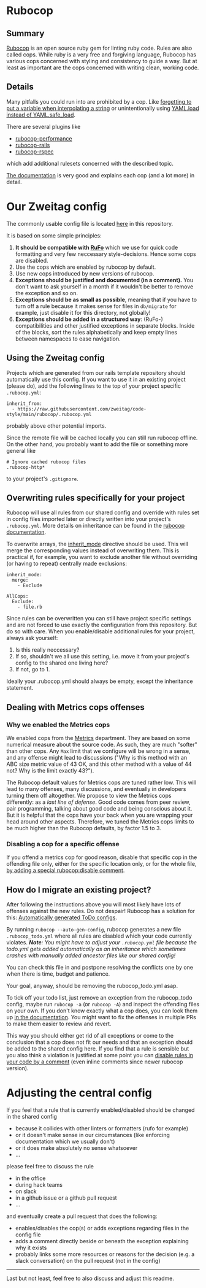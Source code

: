 # Rubocop

## Summary

[Rubocop](https://github.com/rubocop-hq/rubocop) is an open source ruby gem for linting ruby code. Rules are also called cops. While ruby is a very free and forgiving language, Rubocop has various cops concerned with styling and consistency to guide a way. But at least as important are the cops concerned with writing clean, working code.

## Details
Many pitfalls you could run into are prohibited by a cop. Like [forgetting to put a variable when interpolating a string](https://docs.rubocop.org/rubocop/cops_lint.html#lintemptyinterpolation) or unintentionally using [YAML.load instead of YAML.safe_load](https://docs.rubocop.org/rubocop/cops_security.html#securityyamlload).

There are several plugins like
* [rubocop-performance](https://github.com/rubocop-hq/rubocop-performance)
* [rubocop-rails](https://github.com/rubocop-hq/rubocop-rails)
* [rubocop-rspec](https://github.com/rubocop-hq/rubocop-rspec)

which add additional rulesets concerned with the described topic.

[The documentation](https://docs.rubocop.org/rubocop/index.html) is very good and explains each cop (and a lot more) in detail.

# Our Zweitag config

The commonly usable config file is located [here](rubocop/.rubocop.yml) in this repository.

It is based on some simple principles:
1. **It should be compatible with [RuFo](https://github.com/ruby-formatter/rufo)** which we use for quick code formatting and very few neccessary style-decisions. Hence some cops are disabled.
1. Use the cops which are enabled by rubocop by default.
1. Use new cops introduced by new versions of rubocop.
1. **Exceptions should be justified and documented (in a comment).** You don't want to ask yourself in a month if it wouldn't be better to remove the exception and so on.
1. **Exceptions should be as small as possible**, meaning that if you have to turn off a rule because it makes sense for files in `db/migrate` for example, just disable it for this directory, not globally!
1. **Exceptions should be added in a structured way**:
(RuFo-) compatibilities and other justified exceptions in separate blocks. Inside of the blocks, sort the rules alphabetically and keep empty lines between namespaces to ease navigation.

## Using the Zweitag config

Projects which are generated from our rails template repository should automatically use this config. If you want to use it in an existing project (please do), add the following lines to the top of your project specific `.rubocop.yml`:
```
inherit_from:
  - https://raw.githubusercontent.com/zweitag/code-style/main/rubocop/.rubocop.yml
```
probably above other potential imports.

Since the remote file will be cached locally you can still run rubocop offline. On the other hand, you probably want to add the file or something more general like
```
# Ignore cached rubocop files
.rubocop-http*
```
to your project's `.gitignore`.

## Overwriting rules specifically for your project

Rubocop will use all rules from our shared config and override with rules set in config files imported later or directly written into your project's `.rubocop.yml`. More details on inheritance can be found in the
[rubocop documentation](https://docs.rubocop.org/rubocop/configuration.html#inheritance).

To overwrite arrays, the [inherit_mode](https://docs.rubocop.org/rubocop/configuration.html#merging-arrays-using-inherit_mode) directive should be used. This will merge the corresponding values instead of overwriting them. This is practical if, for example, you want to exclude another file without overriding (or having to repeat) centrally made exclusions:

```
inherit_mode:
  merge:
    - Exclude

AllCops:
  Exclude:
    - file.rb
```

Since rules can be overwritten you can still have project specific settings and are not forced to use exactly the configuration from this repository. But do so with care. When you enable/disable additional rules for your project, always ask yourself:
1. Is this really neccessary?
2. If so, shouldn't we all use this setting, i.e. move it from your project's config to the shared one living here?
3. If not, go to 1.

Ideally your .rubocop.yml should always be empty, except the inheritance statement.

## Dealing with Metrics cops offenses

### Why we enabled the Metrics cops

We enabled cops from the [Metrics](https://docs.rubocop.org/rubocop/cops.html#metrics) department. They are based on some numerical measure about the source code. As such, they are much "softer" than other cops. Any `Max` limit that we configure will be wrong in a sense, and any offense might lead to discussions ("Why is this method with an ABC size metric value of 43 OK, and this other method with a value of 44 not? Why is the limit exactly 43?").

The Rubocop default values for Metrics cops are tuned rather low. This will lead to many offenses, many discussions, and eventually in developers turning them off altogether. We propose to view the Metrics cops differently: as a _last line of defense_. Good code comes from peer review, pair programming, talking about good code and being conscious about it. But it is helpful that the cops have your back when you are wrapping your head around other aspects. Therefore, we tuned the Metrics cops limits to be much higher than the Rubocop defaults, by factor 1.5 to 3.

### Disabling a cop for a specific offense

If you offend a metrics cop for good reason, disable that specific cop in the offending file only, either for the specific location only, or for the whole file, [by adding a special rubocop:disable comment](https://docs.rubocop.org/rubocop/configuration.html#disabling-cops-within-source-code).

## How do I migrate an existing project?

After following the instructions above you will most likely have lots of offenses against the new rules. Do not despair! Rubocop has a solution for this:
[Automatically generated ToDo configs](https://docs.rubocop.org/rubocop/configuration.html#automatically-generated-configuration).

By running `rubocop --auto-gen-config`, rubocop generates a new file `.rubocop_todo.yml` where all rules are disabled which your code currently violates. ***Note**: You might have to adjust your `.rubocop.yml` file because the todo.yml gets added automatically as an inheritance which sometimes crashes with manually added ancestor files like our shared config!*

You can check this file in and postpone resolving the conflicts one by one when there is time, budget and patience.

Your goal, anyway, should be removing the rubocop_todo.yml asap.

To tick off your todo list, just remove an exception from the rubocop_todo config, maybe run `rubocop -a` (or `rubocop -A`) and inspect the offending files on your own. If you don't know exactly what a cop does, you can look them up [in the documentation](https://docs.rubocop.org/rubocop/cops.html).
You might want to fix the offenses in multiple PRs to make them easier to review and revert.

This way you should either get rid of all exceptions or come to the conclusion that a cop does not fit our needs and that an exception should be added to the shared config here.
If you find that a rule is sensible but you also think a violation is justified at some point you can [disable rules in your code by a comment](https://docs.rubocop.org/rubocop/configuration.html#disabling-cops-within-source-code) (even inline comments since newer rubocop version).

# Adjusting the central config

If you feel that a rule that is currently enabled/disabled should be changed in the shared config
* because it collides with other linters or formatters (rufo for example)
* or it doesn't make sense in our circumstances (like enforcing documentation which we usually don't)
* or it does make absolutely no sense whatsoever
* ...

please feel free to discuss the rule
* in the office
* during hack teams
* on slack
* in a github issue or a github pull request
* ...

and eventually create a pull request that does the following:
* enables/disables the cop(s) or adds exceptions regarding files in the config file
* adds a comment directly beside or beneath the exception explaining why it exists
* probably links some more resources or reasons for the decision (e.g. a slack conversation) on the pull request (not in the config)

---

Last but not least, feel free to also discuss and adjust this readme.
